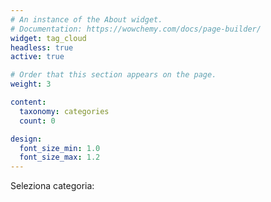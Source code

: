 ```yaml
---
# An instance of the About widget.
# Documentation: https://wowchemy.com/docs/page-builder/
widget: tag_cloud
headless: true
active: true

# Order that this section appears on the page.
weight: 3

content:
  taxonomy: categories
  count: 0

design:
  font_size_min: 1.0
  font_size_max: 1.2
---
```

Seleziona categoria:
